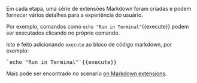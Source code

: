 Em cada etapa, uma série de extensões Markdown foram criadas e podem fornecer vários detalhes para a experiência do usuário.

Por exemplo, comandos como `echo "Run in Terminal"`{{execute}}
 podem ser executados clicando no próprio comando.

Isto é feito adicionando `execute` ao bloco de código markdown, por exemplo:
<pre>`echo "Run in Terminal"`{{execute}}</pre>

Mais pode ser encontrado no scenario [on Markdown extensions](https://katacoda.com/scenario-examples/scenarios/markdown-extensions).
